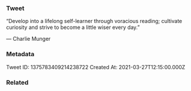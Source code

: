 ### Tweet
“Develop into a lifelong self-learner through voracious reading; cultivate curiosity and strive to become a little wiser every day.”

— Charlie Munger

### Metadata
Tweet ID: 1375783409214238722
Created At: 2021-03-27T12:15:00.000Z

### Related

